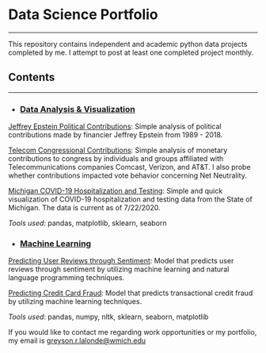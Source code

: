 # Data Science Portfolio
----

This repository contains independent and academic python data projects completed by me. I attempt to post at least one completed project monthly.

## Contents
----

+ ###   <ins>Data Analysis & Visualization<ins>

[Jeffrey Epstein Political Contributions](https://github.com/glalondewmich/Data-Science-Portfolio/blob/master/epstein%20contributions%20.ipynb): Simple analysis of political contributions made by financier Jeffrey Epstein from 1989 - 2018.

[Telecom Congressional Contributions](https://github.com/glalondewmich/Data-Science-Portfolio/blob/master/telecom%20contributions%20(2).ipynb): Simple analysis of monetary contributions to congress by individuals and groups affiliated with Telecommunications companies Comcast, Verizon, and AT&T. I also probe whether contributions impacted vote behavior concerning Net Neutrality.

[Michigan COVID-19 Hospitalization and Testing](https://github.com/glalondewmich/Data-Science-Portfolio/blob/master/visualizing%20covid%20data%20in%20michigan.ipynb): Simple and quick visualization of COVID-19 hospitalization and testing data from the State of Michigan. The data is current as of 7/22/2020. 

*Tools used*: pandas, matplotlib, sklearn, seaborn

+ ###   <ins>Machine Learning<ins>

[Predicting User Reviews through Sentiment](https://github.com/glalondewmich/Data-Science-Portfolio/blob/master/predicting%20user%20reviews.ipynb): Model that predicts user reviews through sentiment by utilizing machine learning and natural language programming techniques.

[Predicting Credit Card Fraud](https://github.com/glalondewmich/Data-Science-Portfolio/blob/master/credit%20fraud%20detection.ipynb): Model that predicts transactional credit fraud by utilizing machine learning techniques. 

*Tools used*: pandas, numpy, nltk, sklearn, seaborn, matplotlib

If you would like to contact me regarding work opportunities or my portfolio, my email is [greyson.r.lalonde@wmich.edu](mailto:greyson.r.lalonde@wmich.edu)
